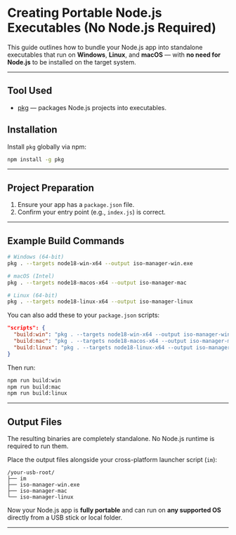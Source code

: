 # Creating Portable Node.js Executables (No Node.js Required)

This guide outlines how to bundle your Node.js app into standalone executables that run on **Windows**, **Linux**, and **macOS** — with **no need for Node.js** to be installed on the target system.

---

## Tool Used
- [pkg](https://github.com/vercel/pkg) — packages Node.js projects into executables.

## Installation
Install `pkg` globally via npm:

```bash
npm install -g pkg
```

---

## Project Preparation
1. Ensure your app has a `package.json` file.
2. Confirm your entry point (e.g., `index.js`) is correct.

---

## Example Build Commands

```bash
# Windows (64-bit)
pkg . --targets node18-win-x64 --output iso-manager-win.exe

# macOS (Intel)
pkg . --targets node18-macos-x64 --output iso-manager-mac

# Linux (64-bit)
pkg . --targets node18-linux-x64 --output iso-manager-linux
```

You can also add these to your `package.json` scripts:

```json
"scripts": {
  "build:win": "pkg . --targets node18-win-x64 --output iso-manager-win.exe",
  "build:mac": "pkg . --targets node18-macos-x64 --output iso-manager-mac",
  "build:linux": "pkg . --targets node18-linux-x64 --output iso-manager-linux"
}
```

Then run:

```bash
npm run build:win
npm run build:mac
npm run build:linux
```

---

## Output Files
The resulting binaries are completely standalone. No Node.js runtime is required to run them.

Place the output files alongside your cross-platform launcher script (`im`):

```
/your-usb-root/
├── im
├── iso-manager-win.exe
├── iso-manager-mac
└── iso-manager-linux
```

Now your Node.js app is **fully portable** and can run on **any supported OS** directly from a USB stick or local folder.

---
